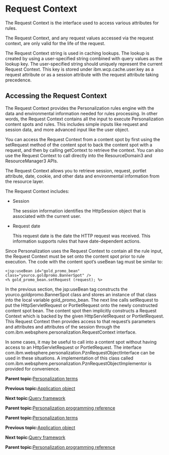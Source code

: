 # Request Context

The Request Context is the interface used to access various attributes for rules.

The Request Context, and any request values accessed via the request context, are only valid for the life of the request.

The Request Context string is used in caching lookups. The lookup is created by using a user-specified string combined with query values as the lookup key. The user-specified string should uniquely represent the current Request Context. This key is stored under ibm.wcp.cache.user.key as a request attribute or as a session attribute with the request attribute taking precedence.

## Accessing the Request Context

The Request Context provides the Personalization rules engine with the data and environmental information needed for rules processing. In other words, the Request Context contains all the input to execute Personalization content spots and rules. This includes simple inputs like request and session data, and more advanced input like the user object.

You can access the Request Context from a content spot by first using the setRequest method of the content spot to back the content spot with a request, and then by calling getContext to retrieve the context. You can also use the Request Context to call directly into the ResourceDomain3 and ResourceManager3 APIs.

The Request Context allows you to retrieve session, request, portlet attribute, date, cookie, and other data and environmental information from the resource layer.

The Request Context includes:

-   Session

    The session information identifies the HttpSession object that is associated with the current user.

-   Request date

    This request date is the date the HTTP request was received. This information supports rules that have date-dependent actions.


Since Personalization uses the Request Context to contain all the rule input, the Request Context must be set onto the content spot prior to rule execution. The code with the content spot’s useBean tag must be similar to:

```
<jsp:useBean id="gold_promo_bean"
class="yourco.goldpromo.BannerSpot" />
<% gold_promo_bean.setRequest (request); %> 
```

In the previous section, the jsp:useBean tag constructs the yourco.goldpromo.BannerSpot class and stores an instance of that class into the local variable gold\_promo\_bean. The next line calls setRequest to put the HttpServletRequest or PortletRequest onto the newly constructed content spot bean. The content spot then implicitly constructs a Request Context which is backed by the given HttpServletRequest or PortletRequest. This Request Context then provides access to that request’s parameters and attributes and attributes of the session through the com.ibm.websphere.personalization.RequestContext interface.

In some cases, it may be useful to call into a content spot without having access to an HttpServletRequest or PortletRequest. The interface com.ibm.websphere.personalization.PznRequestObjectInterface can be used in these situations. A implementation of this class called com.ibm.websphere.personalization.PznRequestObjectImplementor is provided for convenience.

**Parent topic:**[Personalization terms](../pzn/pzn_concepts.md)

**Previous topic:**[Application object](../pzn/pzn_application_object.md)

**Next topic:**[Query framework](../pzn/pzn_query_framework.md)

**Parent topic:**[Personalization programming reference](../pzn/pzn_programming_reference.md)

**Parent topic:**[Personalization terms](../pzn/pzn_concepts.md)

**Previous topic:**[Application object](../pzn/pzn_application_object.md)

**Next topic:**[Query framework](../pzn/pzn_query_framework.md)

**Parent topic:**[Personalization programming reference](../pzn/pzn_programming_reference.md)

